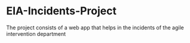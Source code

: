 # EIA-Incidents-Project
The project consists of a web app that helps in the incidents of the agile intervention department
